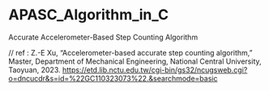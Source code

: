 # APASC_Algorithm_in_C
Accurate Accelerometer-Based Step Counting Algorithm


// ref : Z.-E Xu, “Accelerometer-based accurate step counting algorithm,” Master, Department of Mechanical Engineering, National Central University, Taoyuan, 2023. https://etd.lib.nctu.edu.tw/cgi-bin/gs32/ncugsweb.cgi?o=dncucdr&s=id=%22GC110323073%22.&searchmode=basic

